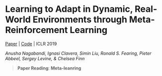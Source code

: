 # Learning to Adapt in Dynamic, Real-World Environments through Meta-Reinforcement Learning

[Paper](https://sites.google.com/berkeley.edu/metaadaptivecontrol) | [Code](https://github.com/iclavera/learning_to_adapt) | ICLR 2019

*Anusha Nagabandi, Ignasi Clavera, Simin Liu, Ronald S. Fearing, Pieter Abbeel, Sergey Levine, & Chelsea Finn*

> **Paper Reading**: **Meta-leanring**